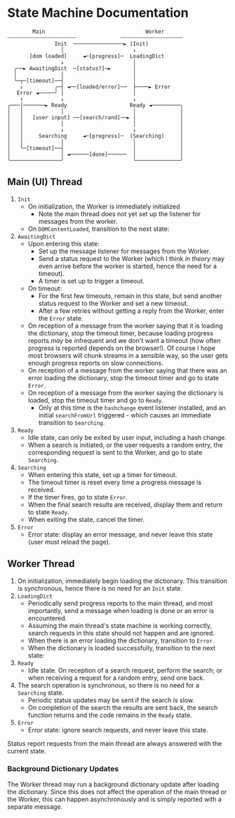 # State Machine Documentation

```
        Main                                Worker
┄┄┄┄┄┄┄┄┄┄┄┄┄┄┄┄┄┄┄┄┄┄              ┄┄┄┄┄┄┄┄┄┄┄┄┄┄┄┄┄┄┄┄
               Init  ────────────────► (Init)
                 │                      ↓
       [dom loaded]     ◄─[progress]─  LoadingDict
                 ↓                      │
  ╭──► AwaitingDict  ─[status?]─►       │
  │              │                      │
  ╰─┬─[timeout]──┤                      │
    ↓          ╭─┤ ◄──[loaded/error]──  ├────► Error
   Error ◄─────╯ │                      │
    ↑            ↓                      ↓
╭───│───────► Ready                    Ready ◄─────────╮
│   │            │                      │              │
│   │   [user input] ──[search/rand]──► │              │
│   │            │                      │              │
│   │            ↓                      ↓              │
│   │     Searching     ◄─[progress]─  (Searching)     │
│   │            │                      │              │
│   ╰─[timeout]──┤                      │              │
│                │ ◄──────[done]──────  │              │
╰────────────────╯                      ╰──────────────╯
```

## Main (UI) Thread

1. `Init`
    - On initialization, the Worker is immediately initialized
      - Note the main thread does not yet set up the listener for messages from the worker.
    - On `DOMContentLoaded`, transition to the next state:
2. `AwaitingDict`
    - Upon entering this state:
      - Set up the message listener for messages from the Worker.
      - Send a status request to the Worker
        (which I think *in theory* may even arrive before the worker is started, hence the need for a timeout).
      - A timer is set up to trigger a timeout.
    - On timeout:
      - For the first few timeouts, remain in this state, but send another status request to the Worker
        and set a new timeout.
      - After a few retries without getting a reply from the Worker, enter the `Error` state.
    - On reception of a message from the worker saying that it is loading the dictionary,
      stop the timeout timer, because loading progress reports *may* be infrequent and we
      don't want a timeout (how often progress is reported depends on the browser!).
      Of course I hope most browsers will chunk streams in a sensible way, so the user
      gets enough progress reports on slow connections.
    - On reception of a message from the worker saying that there was an error loading the dictionary,
      stop the timeout timer and go to state `Error`.
    - On reception of a message from the worker saying the dictionary is loaded,
      stop the timeout timer and go to `Ready`.
      - Only at this time is the `hashchange` event listener installed, and an initial `searchFromUrl` triggered -
        which causes an immediate transition to `Searching`.
3. `Ready`
    - Idle state, can only be exited by user input, including a hash change.
    - When a search is initiated, or the user requests a random entry,
      the corresponding request is sent to the Worker, and go to state `Searching`.
4. `Searching`
    - When entering this state, set up a timer for timeout.
    - The timeout timer is reset every time a progress message is received.
    - If the timer fires, go to state `Error`.
    - When the final search results are received, display them and return to state `Ready`.
    - When exiting the state, cancel the timer.
5. `Error`
    - Error state: display an error message, and never leave this state (user must reload the page).

## Worker Thread

1. On initialization, immediately begin loading the dictionary.
  This transition is synchronous, hence there is no need for an `Init` state.
2. `LoadingDict`
    - Periodically send progress reports to the main thread, and most importantly,
      send a message when loading is done or an error is encountered.
    - Assuming the main thread's state machine is working correctly,
      search requests in this state should not happen and are ignored.
    - When there is an error loading the dictionary, transition to `Error`.
    - When the dictionary is loaded successfully, transition to the next state:
3. `Ready`
    - Idle state. On reception of a search request, perform the search;
      or when receiving a request for a random entry, send one back.
4. The search operation is synchronous, so there is no need for a `Searching` state.
    - Periodic status updates may be sent if the search is slow.
    - On completion of the search the results are sent back,
      the search function returns and the code remains in the `Ready` state.
5. `Error`
    - Error state: ignore search requests, and never leave this state.

Status report requests from the main thread are always answered with the current state.

### Background Dictionary Updates

The Worker thread may run a background dictionary update after loading the dictionary.
Since this does not affect the operation of the main thread or the Worker, this can
happen asynchronously and is simply reported with a separate message.
